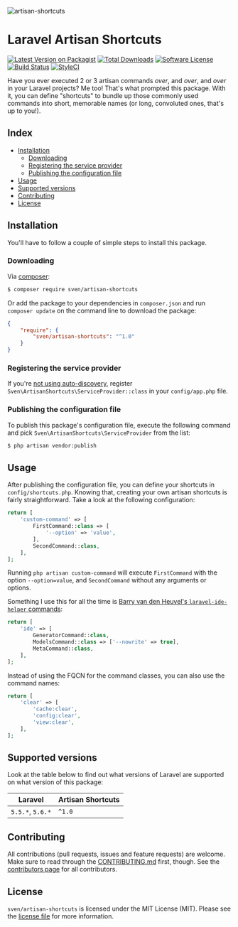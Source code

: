 ![artisan-shortcuts](https://user-images.githubusercontent.com/11269635/41874111-3489070c-78c7-11e8-920a-de918c4a0cc4.jpg)

# Laravel Artisan Shortcuts

[![Latest Version on Packagist][ico-version]][link-packagist]
[![Total Downloads][ico-downloads]][link-downloads]
[![Software License][ico-license]](LICENSE.md)
[![Build Status][ico-circleci]][link-circleci]
[![StyleCI][ico-styleci]][link-styleci]

Have you ever executed 2 or 3 artisan commands _over_, and _over_, and _over_ in
your Laravel projects? Me too! That's what prompted this package. With it, you can
define "shortcuts" to bundle up those commonly used commands into short, memorable
names (or long, convoluted ones, that's up to you!).

## Index
- [Installation](#installation)
  - [Downloading](#downloading)
  - [Registering the service provider](#registering-the-service-provider)
  - [Publishing the configuration file](#publishing-the-configuration-file)
- [Usage](#usage)
- [Supported versions](#supported-versions)
- [Contributing](#contributing)
- [License](#license)

## Installation
You'll have to follow a couple of simple steps to install this package.

### Downloading
Via [composer](http://getcomposer.org):

```bash
$ composer require sven/artisan-shortcuts
```

Or add the package to your dependencies in `composer.json` and run
`composer update` on the command line to download the package:

```json
{
    "require": {
        "sven/artisan-shortcuts": "^1.0"
    }
}
```


### Registering the service provider
If you're [not using auto-discovery](https://laravel.com/docs/5.6/packages#package-discovery),
register `Sven\ArtisanShortcuts\ServiceProvider::class` in your `config/app.php` file.

### Publishing the configuration file
To publish this package's configuration file, execute the following command and pick
`Sven\ArtisanShortcuts\ServiceProvider` from the list:

```bash
$ php artisan vendor:publish
```

## Usage
After publishing the configuration file, you can define your shortcuts in `config/shortcuts.php`. Knowing
that, creating your own artisan shortcuts is fairly straightforward. Take a look at the following
configuration:

```php
return [
    'custom-command' => [
        FirstCommand::class => [
            '--option' => 'value',
        ],
        SecondCommand::class,
    ],
];
```

Running `php artisan custom-command` will execute `FirstCommand` with the option `--option=value`,
and `SecondCommand` without any arguments or options.

Something I use this for all the time is [Barry van den Heuvel's `laravel-ide-helper` commands](https://github.com/barryvdh/laravel-ide-helper):

```php
return [
    'ide' => [
        GeneratorCommand::class,
        ModelsCommand::class => ['--nowrite' => true],
        MetaCommand::class,
    ],
];
```

Instead of using the FQCN for the command classes, you can also use the command names:

```php
return [
    'clear' => [
        'cache:clear',
        'config:clear',
        'view:clear',
    ],
];
```

## Supported versions
Look at the table below to find out what versions of Laravel are supported on what version
of this package:


| Laravel          | Artisan Shortcuts   |
|------------------|---------------------|
| `5.5.*`, `5.6.*` | `^1.0`              |

## Contributing
All contributions (pull requests, issues and feature requests) are
welcome. Make sure to read through the [CONTRIBUTING.md](CONTRIBUTING.md) first,
though. See the [contributors page](../../graphs/contributors) for all contributors.

## License
`sven/artisan-shortcuts` is licensed under the MIT License (MIT). Please see the
[license file](LICENSE.md) for more information.

[ico-version]: https://img.shields.io/packagist/v/sven/artisan-shortcuts.svg?style=flat-square
[ico-license]: https://img.shields.io/badge/license-MIT-green.svg?style=flat-square
[ico-downloads]: https://img.shields.io/packagist/dt/sven/artisan-shortcuts.svg?style=flat-square
[ico-circleci]: https://img.shields.io/circleci/project/github/svenluijten/artisan-shortcuts.svg?style=flat-square
[ico-styleci]: https://styleci.io/repos/138423783/shield

[link-packagist]: https://packagist.org/packages/sven/artisan-shortcuts
[link-downloads]: https://packagist.org/packages/sven/artisan-shortcuts
[link-circleci]: https://circleci.com/gh/svenluijten/artisan-shortcuts
[link-styleci]: https://styleci.io/repos/138423783
